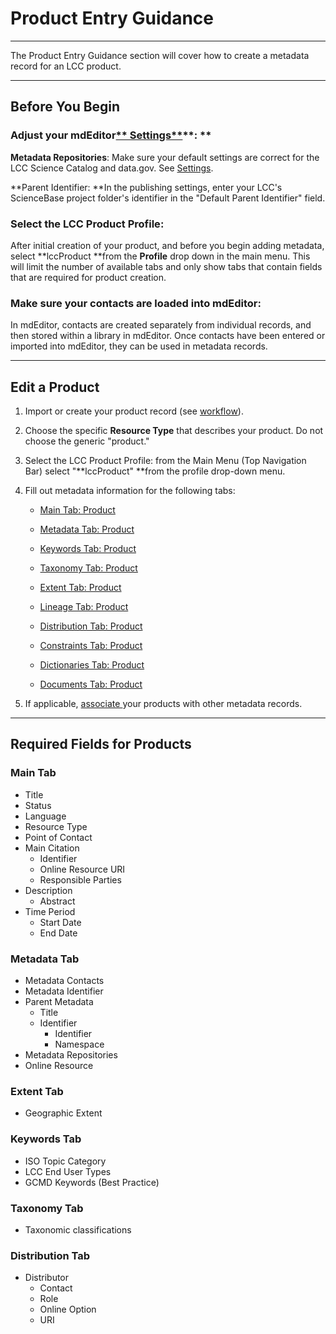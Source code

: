 # Product Entry Guidance

---

The Product Entry Guidance section will cover how to create a metadata record for an LCC product.

---

## Before You Begin

### **Adjust your mdEditor**[** Settings**](/settings.md)**: **

**Metadata Repositories**: Make sure your default settings are correct for the LCC Science Catalog and data.gov. See [Settings](/settings.md). 



**Parent Identifier: **In the publishing settings, enter your LCC's ScienceBase project folder's identifier in the "Default Parent Identifier" field.

### **Select the LCC Product Profile**:

After initial creation of your product, and before you begin adding metadata, select **lccProduct **from the **Profile** drop down in the main menu. This will limit the number of available tabs and only show tabs that contain fields that are required for product creation.

### **Make sure your contacts are loaded into mdEditor:**

In mdEditor, contacts are created separately from individual records, and then stored within a library in mdEditor. Once contacts have been entered or imported into mdEditor, they can be used in metadata records.

---

## Edit a Product


1. Import or create your product record (see [workflow](/getting-started.md)).

2. Choose the specific **Resource Type** that describes your product. Do not choose the generic "product."

3. Select the LCC Product Profile: from the Main Menu \(Top Navigation Bar\) select "**lccProduct" **from the profile drop-down menu. 

4. Fill out metadata information for the following tabs:

   * [Main Tab: Product](/product-entry-guidance/main-tab-product.md)

   * [Metadata Tab: Product](/product-entry-guidance/metadata-tab-product.md)

   * [Keywords Tab: Product](/product-entry-guidance/keyword-tab-product.md)
   
   * [Taxonomy Tab: Product](/product-entry-guidance/taxonomy-tab-product.md)
   
   * [Extent Tab: Product](product-entry-guidance/extent-tab-product.md)

   * [Lineage Tab: Product](/product-entry-guidance/lineage.md)

   * [Distribution Tab: Product](/distribution.md)

   * [Constraints Tab: Product](/record-constraints.md)
   
   * [Dictionaries Tab: Product](/product-entry-guidance/dictionaries-tab-product.md)
   
   * [Documents Tab: Product](/product-entry-guidance/documents-tab-products.md)

7. If applicable, [associate ](/product-entry-guidance/associating-records-products.md)your products with other metadata records.

---

## Required Fields for Products

### Main Tab

* Title 
* Status
* Language
* Resource Type
* Point of Contact
* Main Citation
  * Identifier 
  * Online Resource URI
  * Responsible Parties
* Description 
  * Abstract
* Time Period
  * Start Date
  * End Date

### Metadata Tab

* Metadata Contacts
* Metadata Identifier 
* Parent Metadata
  * Title
  * Identifier
    * Identifier
    * Namespace
* Metadata Repositories
* Online Resource

### Extent Tab

* Geographic Extent

### Keywords Tab

* ISO Topic Category 
* LCC End User Types
* GCMD Keywords (Best Practice)

### Taxonomy Tab

* Taxonomic classifications

### Distribution Tab

* Distributor
  * Contact
  * Role
  * Online Option
   * URI
  

